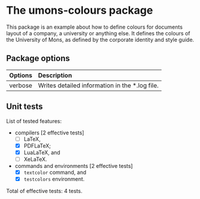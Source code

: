 The umons-colours package
=========================


This package is an example about how to define colours for documents layout of a company, a university or anything else.
It defines the colours of the University of Mons, as defined by the corporate identity and style guide.



Package options
---------------


|	Options		|	Description										|
|	:-----:		|	:----------										|
|	verbose		|	Writes detailed information in the *.log file.	|



Unit tests
----------


List of tested features:
* compilers [2 effective tests]
	- [ ] LaTeX,
	- [X] PDFLaTeX;
	- [X] LuaLaTeX, and
	- [ ] XeLaTeX.
* commands and environments [2 effective tests]
	- [X] `textcolor` command, and
	- [X] `testcolors` environment.

Total of effective tests: 4 tests.

